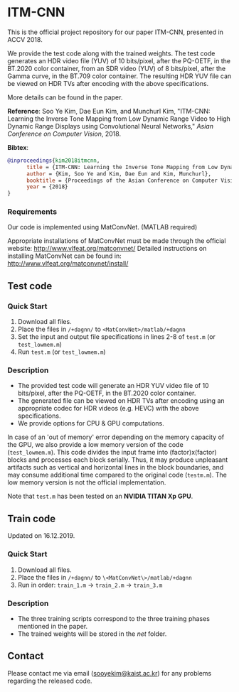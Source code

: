 # ITM-CNN
This is the official project repository for our paper ITM-CNN, presented in ACCV 2018.

We provide the test code along with the trained weights. The test code generates an HDR video file (YUV) of 10 bits/pixel, 
after the PQ-OETF, in the BT.2020 color container, from an SDR video (YUV) of 8 bits/pixel, after the Gamma curve, in the BT.709 color container.
The resulting HDR YUV file can be viewed on HDR TVs after encoding with the above specifications.

More details can be found in the paper.

**Reference**: Soo Ye Kim, Dae Eun Kim, and Munchurl Kim, "ITM-CNN: Learning the Inverse Tone Mapping from Low Dynamic Range Video to High Dynamic Range Displays using Convolutional Neural Networks," *Asian Conference on Computer Vision*, 2018.

**Bibtex**:
```bibtex
@inproceedings{kim2018itmcnn,
      title = {ITM-CNN: Learning the Inverse Tone Mapping from Low Dynamic Range Video to High Dynamic Range Displays using Convolutional Neural Networks}, 
      author = {Kim, Soo Ye and Kim, Dae Eun and Kim, Munchurl},
      booktitle = {Proceedings of the Asian Conference on Computer Vision},
      year = {2018}
}
```

### Requirements
Our code is implemented using MatConvNet. (MATLAB required)

Appropriate installations of MatConvNet must be made through the official website: <http://www.vlfeat.org/matconvnet/>
Detailed instructions on installing MatConvNet can be found in: <http://www.vlfeat.org/matconvnet/install/>

## Test code

### Quick Start
1. Download all files.
2. Place the files in `/+dagnn/` to `<MatConvNet>/matlab/+dagnn`
3. Set the input and output file specifications in lines 2-8 of `test.m` (or `test_lowmem.m`)
4. Run `test.m` (or `test_lowmem.m`)

### Description
- The provided test code will generate an HDR YUV video file of 10 bits/pixel, after the PQ-OETF, in the BT.2020 color container.
- The generated file can be viewed on HDR TVs after encoding using an appropriate codec for HDR videos (e.g. HEVC) with the above specifications.
- We provide options for CPU & GPU computations.

In case of an 'out of memory' error depending on the memory capacity of the GPU, we also provide a low memory version of the code (`test_lowmem.m`).
This code divides the input frame into (factor)x(factor) blocks and processes each block serially.
Thus, it may produce unpleasant artifacts such as vertical and horizontal lines in the block boundaries, and may consume 
additional time compared to the original code (`testm.m`). The low memory version is not the official implementation.

Note that `test.m` has been tested on an **NVIDIA TITAN Xp GPU**.

## Train code

Updated on 16.12.2019.

### Quick Start
1. Download all files.
2. Place the files in `/+dagnn/` to `\<MatConvNet\>/matlab/+dagnn`
3. Run in order: `train_1.m` -> `train_2.m` -> `train_3.m`

### Description
- The three training scripts correspond to the three training phases mentioned in the paper.
- The trained weights will be stored in the *net* folder.

## Contact
Please contact me via email (sooyekim@kaist.ac.kr) for any problems regarding the released code.

